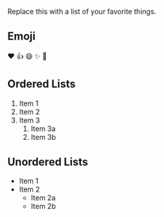 Replace this with a list of your favorite things.
## Emoji
:heart:  :+1:  :smile:  :sparkles:  :tada:

## Ordered Lists
1. Item 1
2. Item 2
3. Item 3
   1. Item 3a
   2. Item 3b

## Unordered Lists
* Item 1
* Item 2
  * Item 2a
  * Item 2b
